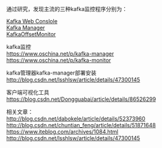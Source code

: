 通过研究，发现主流的三种kafka监控程序分别为：

[Kafka Web Conslole](https://github.com/claudemamo/kafka-web-console)  
[Kafka Manager](https://github.com/yahoo/kafka-manager)  
[KafkaOffsetMonitor](https://github.com/quantifind/KafkaOffsetMonitor)  



kafka监控  
https://www.oschina.net/p/kafka-manager  
https://www.oschina.net/p/kafka-monitor  


kafka管理器kafka-manager部署安装  
http://blog.csdn.net/lsshlsw/article/details/47300145


客户端可视化工具  
https://blog.csdn.net/Dongguabai/article/details/86526299  



相关文章：  
http://blog.csdn.net/dabokele/article/details/52373960  
http://blog.csdn.net/chuntian_feng/article/details/51871648  
https://www.iteblog.com/archives/1084.html  
http://blog.csdn.net/lsshlsw/article/details/47300145  







